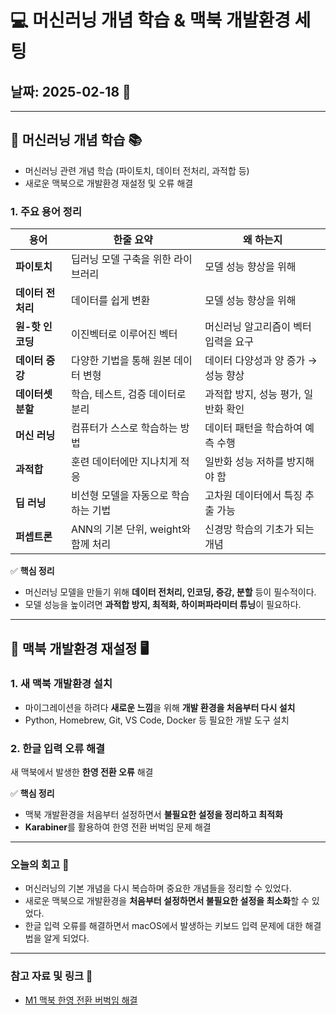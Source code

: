 # 💻 머신러닝 개념 학습 & 맥북 개발환경 세팅

## 날짜: 2025-02-18 📅  

---

## 📌 머신러닝 개념 학습 📚  
- 머신러닝 관련 개념 학습 (파이토치, 데이터 전처리, 과적합 등)  
- 새로운 맥북으로 개발환경 재설정 및 오류 해결  

### **1. 주요 용어 정리**  

| 용어 | 한줄 요약 | 왜 하는지 |
| --- | --- | --- |
| **파이토치** | 딥러닝 모델 구축을 위한 라이브러리 | 모델 성능 향상을 위해 |
| **데이터 전처리** | 데이터를 쉽게 변환 | 모델 성능 향상을 위해 |
| **원-핫 인코딩** | 이진벡터로 이루어진 벡터 | 머신러닝 알고리즘이 벡터 입력을 요구 |
| **데이터 증강** | 다양한 기법을 통해 원본 데이터 변형 | 데이터 다양성과 양 증가 → 성능 향상 |
| **데이터셋 분할** | 학습, 테스트, 검증 데이터로 분리 | 과적합 방지, 성능 평가, 일반화 확인 |
| **머신 러닝** | 컴퓨터가 스스로 학습하는 방법 | 데이터 패턴을 학습하여 예측 수행 |
| **과적합** | 훈련 데이터에만 지나치게 적응 | 일반화 성능 저하를 방지해야 함 |
| **딥 러닝** | 비선형 모델을 자동으로 학습하는 기법 | 고차원 데이터에서 특징 추출 가능 |
| **퍼셉트론** | ANN의 기본 단위, weight와 함께 처리 | 신경망 학습의 기초가 되는 개념 |

✅ **핵심 정리**  
- 머신러닝 모델을 만들기 위해 **데이터 전처리, 인코딩, 증강, 분할** 등이 필수적이다.  
- 모델 성능을 높이려면 **과적합 방지, 최적화, 하이퍼파라미터 튜닝**이 필요하다.  

---

## 📌 맥북 개발환경 재설정 🖥️  

### **1. 새 맥북 개발환경 설치**  
- 마이그레이션을 하려다 **새로운 느낌**을 위해 **개발 환경을 처음부터 다시 설치**  
- Python, Homebrew, Git, VS Code, Docker 등 필요한 개발 도구 설치  

### **2. 한글 입력 오류 해결**  
새 맥북에서 발생한 **한영 전환 오류** 해결

✅ **핵심 정리**  
- 맥북 개발환경을 처음부터 설정하면서 **불필요한 설정을 정리하고 최적화**  
- **Karabiner**를 활용하여 한영 전환 버벅임 문제 해결  

---

### **오늘의 회고 📝**  
- 머신러닝의 기본 개념을 다시 복습하며 중요한 개념들을 정리할 수 있었다.  
- 새로운 맥북으로 개발환경을 **처음부터 설정하면서 불필요한 설정을 최소화**할 수 있었다.  
- 한글 입력 오류를 해결하면서 macOS에서 발생하는 키보드 입력 문제에 대한 해결법을 알게 되었다.  

---

### **참고 자료 및 링크 🔗**  
- [M1 맥북 한영 전환 버벅임 해결](https://blog.advenoh.pe.kr/m1-%EB%A7%A5%EB%B6%81-%ED%95%9C%EC%98%81-%EC%A0%84%ED%99%98-%EB%B2%84%EB%B2%85%EC%9E%84-%EC%97%86%EC%95%A0%EB%8A%94-%EB%B0%A9%EB%B2%95-karabiner/)  
